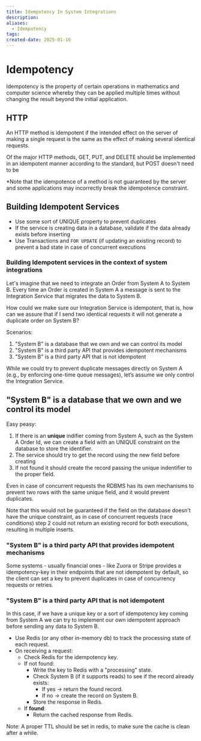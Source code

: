 ```yaml
---
title: Idempotency In System Integrations
description: 
aliases:
  - Idempotency
tags: 
created-date: 2025-01-16
---
```



# Idempotency 

Idempotency  is the property of certain operations in mathematics and computer science whereby they can be applied multiple times without changing the result beyond the initial application.


## HTTP

An HTTP method is idempotent if the intended effect on the server of making a single request is the same as the effect of making several identical requests.


Of the major HTTP methods, GET, PUT, and DELETE should be implemented in an idempotent manner according to the standard, but POST doesn't need to be


*Note that the idempotence of a method is not guaranteed by the server and some applications may incorrectly break the idempotence constraint.


## Building Idempotent Services

- Use some sort of UNIQUE property to prevent duplicates
- If the service is creating data in a database, validate if the data already exists before inserting
- Use Transactions and  `FOR UPDATE` (if updating an existing record) to prevent a bad state in case of concurrent executions 

### Building Idempotent services in the context of system integrations

Let's imagine that we need to integrate an Order from System A to System B.
Every time an Order is created in System A a message is sent to the Integration Service that migrates the data to System B.

How could we make sure our Integration Service is idempotent, that is, how can we assure that if I send two identical requests it will not generate a duplicate order on System B?

Scenarios:

1. "System B" is a database that we own and we can control its model
2. "System B" is a third party API that provides idempotent mechanisms
3. "System B" is a third party API that is not idempotent

While we could try to prevent duplicate messages directly on System A (e.g., by enforcing one-time queue messages), let’s assume we only control the Integration Service.

## "System B" is a database that we own and we control its model

Easy peasy:
1. If there is an **unique** indifier coming from System A, such as the System A Order Id, we can create a field with an UNIQUE constraint on the database to store the identifier.
2. The service should try to get the record using the new field before creating
3. If not found it should create the record passing the unique indentifier to the proper field.

Even in case of concurrent requests the RDBMS has its own mechanisms to prevent two rows with the same unique field, and it would prevent duplicates. 

Note that this would not be guaranteed if the field on the database doesn't have the unique constraint, as in case of concurrent requests (race conditions) step 2 could not return an existing record for both executions, resulting in multiple inserts.


### "System B" is a third party API that provides idempotent mechanisms

Some systems - usually financial ones - like Zuora or Stripe provides a idempotency-key in their endpoints that are not idempotent by default, so the client can set a key to prevent duplicates in case of concurrency requests or retries.

### "System B" is a third party API that is not idempotent

In this case, if we have a unique key or a sort of idempotency key coming from System A we can try to implement our own idempotent approach before sending any data to System B.


- Use Redis (or any other in-memory db) to track the processing state of each request.
- On receiving a request:
    - Check Redis for the idempotency key.
    - If not found:
        - Write the key to Redis with a "processing" state.
        - Check System B (if it supports reads) to see if the record already exists:
            - If yes → return the found record.
            - If no → create the record on System B.
        - Store the response in Redis.
    - If **found**:
        - Return the cached response from Redis.

Note: A proper TTL should be set in redis, to make sure the cache is clean after a while.



